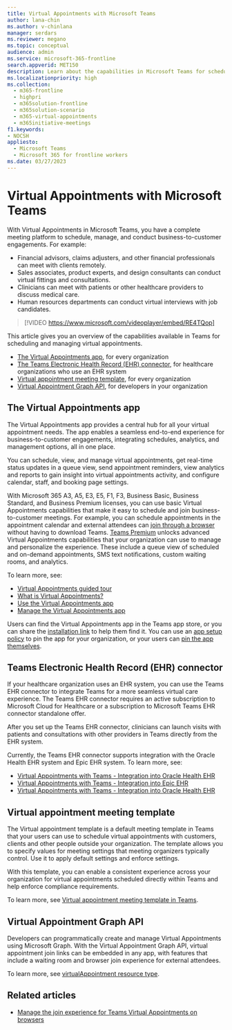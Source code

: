 ```yaml
---
title: Virtual Appointments with Microsoft Teams
author: lana-chin
ms.author: v-chinlana
manager: serdars
ms.reviewer: megano
ms.topic: conceptual
audience: admin
ms.service: microsoft-365-frontline
search.appverid: MET150
description: Learn about the capabilities in Microsoft Teams for scheduling and managing virtual appointments.
ms.localizationpriority: high
ms.collection: 
  - m365-frontline
  - highpri
  - m365solution-frontline
  - m365solution-scenario
  - m365-virtual-appointments 
  - m365initiative-meetings
f1.keywords:
- NOCSH
appliesto: 
  - Microsoft Teams
  - Microsoft 365 for frontline workers
ms.date: 03/27/2023
---
```


# Virtual Appointments with Microsoft Teams

With Virtual Appointments in Microsoft Teams, you have a complete meeting platform to schedule, manage, and conduct business-to-customer engagements. For example:

- Financial advisors, claims adjusters, and other financial professionals can meet with clients remotely.
- Sales associates, product experts, and design consultants can conduct virtual fittings and consultations.
- Clinicians can meet with patients or other healthcare providers to discuss medical care.
- Human resources departments can conduct virtual interviews with job candidates.

> [!VIDEO https://www.microsoft.com/videoplayer/embed/RE4TQop]

This article gives you an overview of the capabilities available in Teams for scheduling and managing virtual appointments.

- [The Virtual Appointments app](#the-virtual-appointments-app), for every organization
- [The Teams Electronic Health Record (EHR) connector](#teams-electronic-health-record-ehr-connector), for healthcare organizations who use an EHR system
- [Virtual appointment meeting template](#virtual-appointment-meeting-template), for every organization
- [Virtual Appointment Graph API](#virtual-appointment-graph-api), for developers in your organization

## The Virtual Appointments app

The Virtual Appointments app provides a central hub for all your virtual appointment needs. The app enables a seamless end-to-end experience for business-to-customer engagements, integrating schedules, analytics, and management options, all in one place.

You can schedule, view, and manage virtual appointments, get real-time status updates in a queue view, send appointment reminders, view analytics and reports to gain insight into virtual appointments activity, and configure calendar, staff, and booking page settings.

With Microsoft 365 A3, A5, E3, E5, F1, F3, Business Basic, Business Standard, and Business Premium licenses, you can use basic Virtual Appointments capabilities that make it easy to schedule and join business-to-customer meetings. For example, you can schedule appointments in the appointment calendar and external attendees can [join through a browser](browser-join.md) without having to download Teams. [Teams Premium](/microsoftteams/teams-add-on-licensing/licensing-enhance-teams) unlocks advanced Virtual Appointments capabilities that your organization can use to manage and personalize the experience. These include a queue view of scheduled and on-demand appointments, SMS text notifications, custom waiting rooms, and analytics.

To learn more, see:

- [Virtual Appointments guided tour](https://guidedtour.microsoft.com/guidedtour/industry-longform/virtual-appointments/1/1)
- [What is Virtual Appointments?](https://support.microsoft.com/topic/22df0079-e6d9-4225-bc65-22747fb2cb5f)
- [Use the Virtual Appointments app](virtual-appointments-app.md)
- [Manage the Virtual Appointments app](/microsoftteams/manage-virtual-appointments-app?bc=/microsoft-365/frontline/breadcrumb/toc.json&toc=/microsoft-365/frontline/toc.json)

Users can find the Virtual Appointments app in the Teams app store, or you can share the [installation link](https://teams.microsoft.com/l/app/6e106207-4565-4312-b3ea-bbe9b3ed0a02?source=app-details-dialog) to help them find it. You can use an [app setup policy](/microsoftteams/teams-app-setup-policies) to pin the app for your organization, or your users can [pin the app themselves](https://support.microsoft.com/office/pin-an-app-for-easy-access-3045fd44-6604-4ba7-8ecc-1c0d525e89ec).

## Teams Electronic Health Record (EHR) connector

If your healthcare organization uses an EHR system, you can use the Teams EHR connector to integrate Teams for a more seamless virtual care experience. The Teams EHR connector requires an active subscription to Microsoft Cloud for Healthcare or a subscription to Microsoft Teams EHR connector standalone offer.

After you set up the Teams EHR connector, clinicians can launch visits with patients and consultations with other providers in Teams directly from the EHR system.

Currently, the Teams EHR connector supports integration with the Oracle Health EHR system and Epic EHR system. To learn more, see:

- [Virtual Appointments with Teams - Integration into Oracle Health EHR](ehr-admin-oracle-health.md)
- [Virtual Appointments with Teams - Integration into Epic EHR](ehr-admin-epic.md)
- [Virtual Appointments with Teams - Integration into Oracle Health EHR](ehr-admin-oracle-health.md)

## Virtual appointment meeting template

The Virtual appointment template is a default meeting template in Teams that your users can use to schedule virtual appointments with customers, clients and other people outside your organization. The template allows you to specify values for meeting settings that meeting organizers typically control. Use it to apply default settings and enforce settings.

With this template, you can enable a consistent experience across your organization for virtual appointments scheduled directly within Teams and help enforce compliance requirements.

To learn more, see [Virtual appointment meeting template in Teams](/microsoftteams/virtual-appointment-meeting-template).

## Virtual Appointment Graph API

Developers can programmatically create and manage Virtual Appointments using Microsoft Graph. With the Virtual Appointment Graph API, virtual appointment join links can be embedded in any app, with features that include a waiting room and browser join experience for external attendees.

To learn more, see [virtualAppointment resource type](/graph/api/resources/virtualappointment?view=graph-rest-beta).

## Related articles

- [Manage the join experience for Teams Virtual Appointments on browsers](browser-join.md)